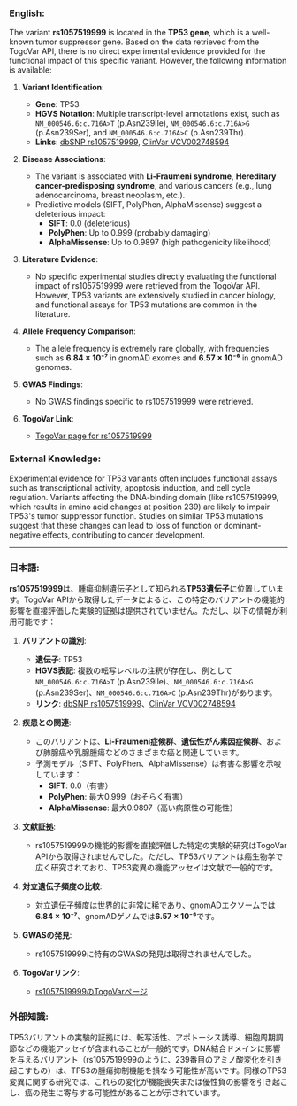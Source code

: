 ### English:
The variant **rs1057519999** is located in the **TP53 gene**, which is a well-known tumor suppressor gene. Based on the data retrieved from the TogoVar API, there is no direct experimental evidence provided for the functional impact of this specific variant. However, the following information is available:

1. **Variant Identification**:
   - **Gene**: TP53
   - **HGVS Notation**: Multiple transcript-level annotations exist, such as `NM_000546.6:c.716A>T` (p.Asn239Ile), `NM_000546.6:c.716A>G` (p.Asn239Ser), and `NM_000546.6:c.716A>C` (p.Asn239Thr).
   - **Links**: [dbSNP rs1057519999](https://identifiers.org/dbsnp/rs1057519999), [ClinVar VCV002748594](https://www.ncbi.nlm.nih.gov/clinvar/variation/2748594)

2. **Disease Associations**:
   - The variant is associated with **Li-Fraumeni syndrome**, **Hereditary cancer-predisposing syndrome**, and various cancers (e.g., lung adenocarcinoma, breast neoplasm, etc.).
   - Predictive models (SIFT, PolyPhen, AlphaMissense) suggest a deleterious impact:
     - **SIFT**: 0.0 (deleterious)
     - **PolyPhen**: Up to 0.999 (probably damaging)
     - **AlphaMissense**: Up to 0.9897 (high pathogenicity likelihood)

3. **Literature Evidence**:
   - No specific experimental studies directly evaluating the functional impact of rs1057519999 were retrieved from the TogoVar API. However, TP53 variants are extensively studied in cancer biology, and functional assays for TP53 mutations are common in the literature.

4. **Allele Frequency Comparison**:
   - The allele frequency is extremely rare globally, with frequencies such as **6.84 × 10⁻⁷** in gnomAD exomes and **6.57 × 10⁻⁶** in gnomAD genomes.

5. **GWAS Findings**:
   - No GWAS findings specific to rs1057519999 were retrieved.

6. **TogoVar Link**:
   - [TogoVar page for rs1057519999](https://togovar.org/variant/tgv417540543)

### External Knowledge:
Experimental evidence for TP53 variants often includes functional assays such as transcriptional activity, apoptosis induction, and cell cycle regulation. Variants affecting the DNA-binding domain (like rs1057519999, which results in amino acid changes at position 239) are likely to impair TP53's tumor suppressor function. Studies on similar TP53 mutations suggest that these changes can lead to loss of function or dominant-negative effects, contributing to cancer development.

---

### 日本語:
**rs1057519999**は、腫瘍抑制遺伝子として知られる**TP53遺伝子**に位置しています。TogoVar APIから取得したデータによると、この特定のバリアントの機能的影響を直接評価した実験的証拠は提供されていません。ただし、以下の情報が利用可能です：

1. **バリアントの識別**:
   - **遺伝子**: TP53
   - **HGVS表記**: 複数の転写レベルの注釈が存在し、例として`NM_000546.6:c.716A>T` (p.Asn239Ile)、`NM_000546.6:c.716A>G` (p.Asn239Ser)、`NM_000546.6:c.716A>C` (p.Asn239Thr)があります。
   - **リンク**: [dbSNP rs1057519999](https://identifiers.org/dbsnp/rs1057519999)、[ClinVar VCV002748594](https://www.ncbi.nlm.nih.gov/clinvar/variation/2748594)

2. **疾患との関連**:
   - このバリアントは、**Li-Fraumeni症候群**、**遺伝性がん素因症候群**、および肺腺癌や乳腺腫瘍などのさまざまな癌と関連しています。
   - 予測モデル（SIFT、PolyPhen、AlphaMissense）は有害な影響を示唆しています：
     - **SIFT**: 0.0（有害）
     - **PolyPhen**: 最大0.999（おそらく有害）
     - **AlphaMissense**: 最大0.9897（高い病原性の可能性）

3. **文献証拠**:
   - rs1057519999の機能的影響を直接評価した特定の実験的研究はTogoVar APIから取得されませんでした。ただし、TP53バリアントは癌生物学で広く研究されており、TP53変異の機能アッセイは文献で一般的です。

4. **対立遺伝子頻度の比較**:
   - 対立遺伝子頻度は世界的に非常に稀であり、gnomADエクソームでは**6.84 × 10⁻⁷**、gnomADゲノムでは**6.57 × 10⁻⁶**です。

5. **GWASの発見**:
   - rs1057519999に特有のGWASの発見は取得されませんでした。

6. **TogoVarリンク**:
   - [rs1057519999のTogoVarページ](https://togovar.org/variant/tgv417540543)

### 外部知識:
TP53バリアントの実験的証拠には、転写活性、アポトーシス誘導、細胞周期調節などの機能アッセイが含まれることが一般的です。DNA結合ドメインに影響を与えるバリアント（rs1057519999のように、239番目のアミノ酸変化を引き起こすもの）は、TP53の腫瘍抑制機能を損なう可能性が高いです。同様のTP53変異に関する研究では、これらの変化が機能喪失または優性負の影響を引き起こし、癌の発生に寄与する可能性があることが示されています。